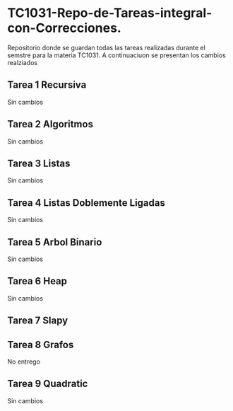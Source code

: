 # TC1031-Repo-de-Tareas-integral-con-Correcciones.
Repositorio donde se guardan todas las tareas realizadas durante el semstre para la materia TC1031. A continuaciuon se presentan los cambios realziados

## Tarea 1 Recursiva
Sin cambios

## Tarea 2 Algoritmos
Sin cambios

## Tarea 3 Listas
Sin cambios

## Tarea 4 Listas Doblemente Ligadas
Sin cambios

## Tarea 5 Arbol Binario
Sin cambios

## Tarea 6 Heap
Sin cambios

## Tarea 7 Slapy

## Tarea 8 Grafos
No entrego 

## Tarea 9 Quadratic
Sin cambios
